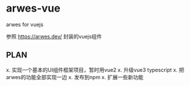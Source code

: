 # arwes-vue
arwes for vuejs


参照 https://arwes.dev/ 封装的vuejs组件


## PLAN
x. 实现一个基本的UI组件框架项目，暂时用vue2
x. 升级vue3 typescript
x. 把arwes的功能全部实现一边
x. 发布到npm
x. 扩展一些新功能
